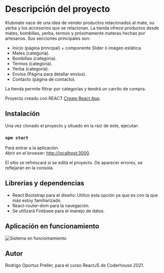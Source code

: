 # Descripción del proyecto

Klubmate nace de una idea de vender productos relacionados al mate, su yerba y los accesorios que se relacionan.
La tienda ofrece productos desde mates, bombillas, yerba, termos y próximamente materas hechas por artesanos.
Sus secciones principales son:

- Inicio (página principal) + componente Slider ó imágen estática.
- Mates (categoría).
- Bombillas (categoría).
- Termos (categoría).
- Yerba (categoría).
- Envíos (Página para detallar envíos).
- Contacto (página de contacto).

La tienda permite filtrar por categorías y tendrá un carrito de compra.

Proyecto creado con REACT [Create React App](https://github.com/facebook/create-react-app).

## Instalación

Una vez clonado el proyecto y situado en la raíz de este, ejecutar:

### `npm start`

Para entrar a la aplicación.\
Abrir en el browser: [http://localhost:3000](http://localhost:3000).

El sitio se refrescará si se edita el proyecto. De aparecer errores, se reflejarán en la consola.

## Librerías y dependencias

- React Bootstrap para el diseño: Utilizo esta opción ya que es con la que más estoy familiarizado.
- React-router-dom para la navegación.
- Se utilizará Firebase para el manejo de datos.

## Aplicación en funcionamiento
![Sistema en funciomamiento](https://github.com/ropreller/matestore/blob/master/klubmate.gif)
## Autor

Rodrigo Oportus Preller, para el curso ReactJS de Coderhouse 2021.



